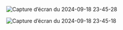 ![Capture d’écran du 2024-09-18 23-45-28](https://github.com/user-attachments/assets/5d2d31db-c55b-47b7-82c7-f39e51d82c6c)

![Capture d’écran du 2024-09-18 23-45-18](https://github.com/user-attachments/assets/a44a9666-41f0-4542-8526-e729491787c5)
